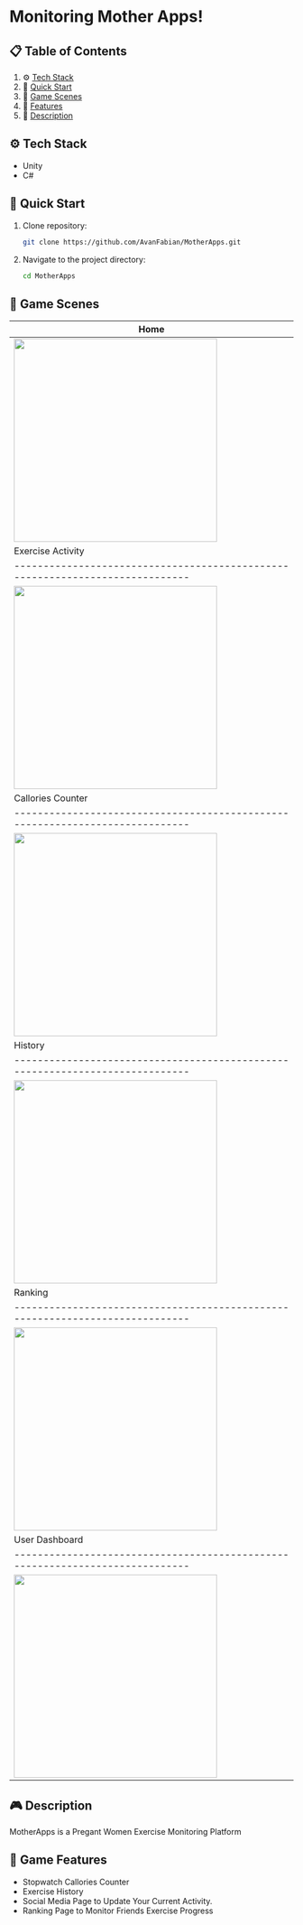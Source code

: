 # Monitoring Mother Apps!

## 📋 <a name="table">Table of Contents</a>

1. ⚙️ [Tech Stack](#tech-stack)
2. 🚀 [Quick Start](#quick-start)
3. 🔗 [Game Scenes](#gamescenes)
4. 🎯 [Features](#features)
5. 📖 [Description](#description)

## <a name="tech-stack">⚙️ Tech Stack</a>

- Unity
- C#

## <a name="quick-start">🚀 Quick Start</a>

1. Clone repository:

    ```bash
    git clone https://github.com/AvanFabian/MotherApps.git
    ```

2. Navigate to the project directory:

    ```bash
    cd MotherApps
    ```

## <a name="gamescenes">📖 Game Scenes</a>

| Home                                                                 
| ----------------------------------------------------------------------------- 
| <img src="https://github.com/AvanFabian/MotherApps/blob/main/assets/github/page1.jpg" width="360" />
| Exercise Activity                                                                  
| ----------------------------------------------------------------------------- 
| <img src="https://github.com/AvanFabian/MotherApps/blob/main/assets/github/page2.jpg" width="360" />
| Callories Counter                                                                  
| ----------------------------------------------------------------------------- 
| <img src="https://github.com/AvanFabian/MotherApps/blob/main/assets/github/page4.jpg" width="360" />
| History                                                                  
| ----------------------------------------------------------------------------- 
| <img src="https://github.com/AvanFabian/MotherApps/blob/main/assets/github/page3.jpg" width="360" />
| Ranking                                                                  
| ----------------------------------------------------------------------------- 
| <img src="https://github.com/AvanFabian/MotherApps/blob/main/assets/github/page7.jpg" width="360" />
| User Dashboard                                                                  
| ----------------------------------------------------------------------------- 
| <img src="https://github.com/AvanFabian/MotherApps/blob/main/assets/github/page5.jpg" width="360" />

## <a name="description">🎮 Description</a>
MotherApps is a Pregant Women Exercise Monitoring Platform

## <a name="features">🎯 Game Features</a>
- Stopwatch Callories Counter 
- Exercise History 
- Social Media Page to Update Your Current Activity.
- Ranking Page to Monitor Friends Exercise Progress

